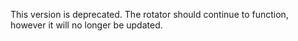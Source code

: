 This version is deprecated. The rotator should continue to function, however it will no longer be updated.